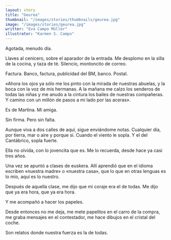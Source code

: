 ```yaml
---
layout: story
title: "Geurea"
thumbnail: "/images/stories/thumbnails/geurea.jpg"
image: "/images/stories/geurea.jpg"
writter: "Eva Campo Müller"
illustrator: "Karmen S. Campo"
---
```


Agotada, menudo día.

Llaves al cenicero, sobre el aparador de la entrada. Me desplomo en la silla de la cocina, y taza de té. Silencio, montoncito de correo.

Factura. Banco, factura, publicidad del BM, banco. Postal.

«Ahora los ojos ya sólo me los pinto con la mirada de nuestras abuelas, y la boca con la voz de mis hermanas. A la mañana me calzo los senderos de todas las niñas y me anudo a la cintura los bailes de nuestras compañeras. Y camino con un millón de pasos a mi lado por las aceras».

Es de Martina. Mi amiga.

Sin firma. Pero sin falta.

Aunque viva a dos calles de aquí, sigue enviándome notas. Cualquier día, por tierra, mar o aire y porque sí. Cuando el viento le sopla. Y el del Cantábrico, sopla fuerte.

Ella no olvida, con lo jovencita que es. Me lo recuerda, desde hace ya casi tres años.

Una vez se apuntó a clases de euskera. Allí aprendió que en el idioma escriben «nuestra madre» o «nuestra casa», que lo que en otras lenguas es lo mío, aquí es lo nuestro.

Después de aquella clase, me dijo que mi coraje era el de todas. Me dijo que ya era hora, que ya era hora.

Y me acompañó a hacer los papeles.

Desde entonces no me deja, me mete papelitos en el carro de la compra, me graba mensajes en el contestador, me hace dibujos en el cristal del coche.

Son relatos donde nuestra fuerza es la de todas.
